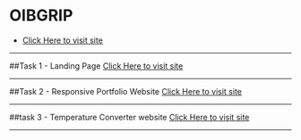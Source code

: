 # OIBGRIP



- [Click Here to visit site](https://someshwarreddy18.github.io/OIBGRIP/Task%201/)

<hr>

##Task 1 - Landing Page  [Click Here to visit site](https://someshwarreddy18.github.io/OIBGRIP/Task%201/)<hr>
##Task 2 - Responsive Portfolio Website [Click Here to visit site](https://someshwarreddy18.github.io/OIBGRIP/Task%202/)<hr>
##task 3 -  Temperature Converter website [Click Here to visit site](https://someshwarreddy18.github.io/OIBGRIP/Task%203/)<hr>
